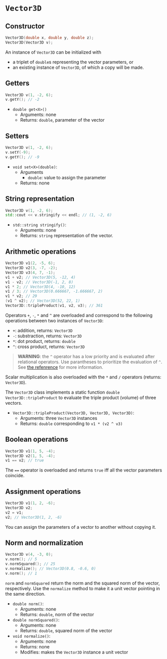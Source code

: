 # `Vector3D`

## Constructor

```cpp
Vector3D(double x, double y, double z);
Vector3D(Vector3D v);
```

An instance of `Vector3D` can be initialized with

- a triplet of `double`s representing the vector parameters, or
- an existing instance of `Vector3D`, of which a copy will be made.

## Getters

```cpp
Vector3D v(1, -2, 6);
v.getY(); // -2
```

- `double get<X>()`
	- Arguments: none
	- Returns: `double`, parameter of the vector

## Setters

```cpp
Vector3D v(1, -2, 6);
v.setY(-9);
v.getY(); // -9
```

- `void set<X>(double)`:
	- Arguments
		- `double`: value to assign the parameter
	- Returns: none

## String representation

```cpp
Vector3D v(1, -2, 6);
std::cout << v.stringify << endl; // (1, -2, 6)
```

- `std::string stringify()`:
	- Arguments: none
	- Returns: `string` representation of the vector.

## Arithmetic operations

```cpp
Vector3D v1(2, -5, 6);
Vector3D v2(3, -7, -2);
Vector3D v3(4, 7, -1);
v1 + v2; // Vector3D(5, -12, 4)
v1 - v2; // Vector3D(-1, 2, 8)
v1 * 2; // Vector3D(4, -10, 12)
v1 / 3; // Vector3D(0.666667, -1.666667, 2)
v1 * v2; // 29
(v1 ^ v2); // Vector3D(52, 22, 1)
Vector3D::tripleProduct(v1, v2, v3); // 361
```

Operators `+`, `-`, `*` and `^` are overloaded and correspond to the following operations between two instances of `Vector3D`:

- `+`: addition, returns: `Vector3D`
- `-`: substraction, returns: `Vector3D`
- `*`: dot product, returns: `double`
- `^`: cross product, returns: `Vector3D`

> __WARNING__: the `^` operator has a low priority and is evaluated after relational operators. Use parantheses to prioritize the evaluation of `^`. See [the refenrence](https://en.cppreference.com/w/cpp/language/operator_precedence) for more information.

Scalar multiplication is also overloaded with the `*` and `/` operators (returns: `Vector3D`).

The `Vector3D` class implements a static function `double Vector3D::tripleProduct` to evaluate the triple product (volume) of three vectors.

- `Vector3D::tripleProduct(Vector3D, Vector3D, Vector3D)`:
	- Arguments: three `Vector3D` instances
	- Returns: `double` corresponding to `v1 * (v2 ^ v3)`

## Boolean operations

```cpp
Vector3D v1(1, 5, -4);
Vector3D v2(1, 5, -4);
v1 == v2; // true
```

The `==` operator is overloaded and returns `true` iff all the vector parameters coincide.

## Assignment operations

```cpp
Vector3D v1(1, 2, -6);
Vector3D v2;
v2 = v1;
v2; // Vector3D(1, 2, -6)
```

You can assign the parameters of a vector to another without copying it.

## Norm and normalization

```cpp
Vector3D v(4, -3, 0);
v.norm(); // 5
v.normSquared(); // 25
v.normalize(); // Vector3D(0.8, -0.6, 0)
v.norm(); // 1
```

`norm` and `normSquared` return the norm and the squared norm of the vector, respectively. Use the `normalize` method to make it a unit vector pointing in the same direction.

- `double norm()`:
	- Arguments: none
	- Returns: `double`, norm of the vector
- `double normSquared()`:
	- Arguments: none
	- Returns: `double`, squared norm of the vector
- `void normalize()`:
	- Arguments: none
	- Returns: none
	- Modifies: makes the `Vector3D` instance a unit vector
